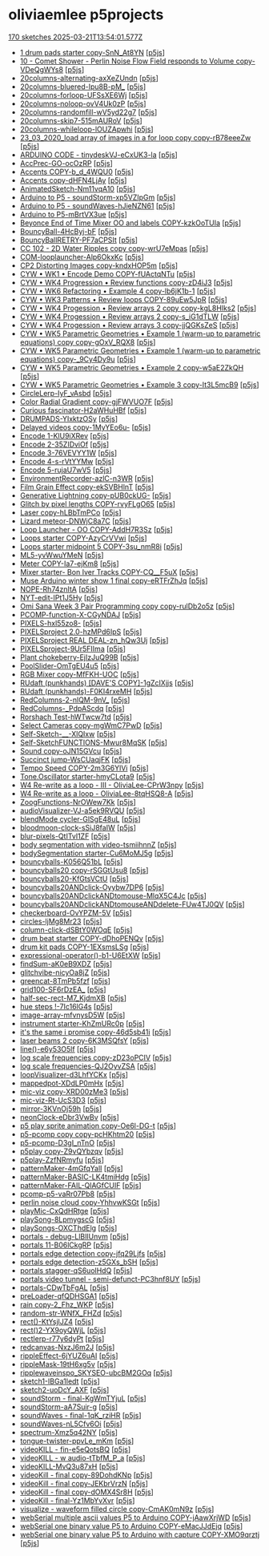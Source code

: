# oliviaemlee p5projects
[170 sketches 2025-03-21T13:54:01.577Z](./downloads/gen/sketches_recent.md)

- [1 drum pads starter copy-SnN\_At8YN](./p5projects/1%20drum%20pads%20starter%20copy-SnN_At8YN) [[p5js](https://editor.p5js.org/oliviaemlee/sketches/SnN_At8YN)]
- [10 - Comet Shower - Perlin Noise Flow Field responds to Volume copy-VDeQgWYs8](./p5projects/10%20-%20Comet%20Shower%20-%20Perlin%20Noise%20Flow%20Field%20responds%20to%20Volume%20copy-VDeQgWYs8) [[p5js](https://editor.p5js.org/oliviaemlee/sketches/VDeQgWYs8)]
- [20columns-alternating-axXeZUndn](./p5projects/20columns-alternating-axXeZUndn) [[p5js](https://editor.p5js.org/oliviaemlee/sketches/axXeZUndn)]
- [20columns-bluered-Ipu8B-pM\_](./p5projects/20columns-bluered-Ipu8B-pM_) [[p5js](https://editor.p5js.org/oliviaemlee/sketches/Ipu8B-pM_)]
- [20columns-forloop-UFSsXE6Wj](./p5projects/20columns-forloop-UFSsXE6Wj) [[p5js](https://editor.p5js.org/oliviaemlee/sketches/UFSsXE6Wj)]
- [20columns-noloop-ovV4Uk0zP](./p5projects/20columns-noloop-ovV4Uk0zP) [[p5js](https://editor.p5js.org/oliviaemlee/sketches/ovV4Uk0zP)]
- [20columns-randomfill-wV5yd22g7](./p5projects/20columns-randomfill-wV5yd22g7) [[p5js](https://editor.p5js.org/oliviaemlee/sketches/wV5yd22g7)]
- [20columns-skip7-515mAURoV](./p5projects/20columns-skip7-515mAURoV) [[p5js](https://editor.p5js.org/oliviaemlee/sketches/515mAURoV)]
- [20columns-whileloop-lOUZApwhi](./p5projects/20columns-whileloop-lOUZApwhi) [[p5js](https://editor.p5js.org/oliviaemlee/sketches/lOUZApwhi)]
- [23\_03\_2020\_load array of images in a for loop copy copy-rB78eeeZw](./p5projects/23_03_2020_load%20array%20of%20images%20in%20a%20for%20loop%20copy%20copy-rB78eeeZw) [[p5js](https://editor.p5js.org/oliviaemlee/sketches/rB78eeeZw)]
- [ARDUINO CODE - tinydeskVJ-eCxUK3-la](./p5projects/ARDUINO%20CODE%20-%20tinydeskVJ-eCxUK3-la) [[p5js](https://editor.p5js.org/oliviaemlee/sketches/eCxUK3-la)]
- [AccPrec-GO-ocOzRP](./p5projects/AccPrec-GO-ocOzRP) [[p5js](https://editor.p5js.org/oliviaemlee/sketches/GO-ocOzRP)]
- [Accents COPY-b\_d\_4WQU0](./p5projects/Accents%20COPY-b_d_4WQU0) [[p5js](https://editor.p5js.org/oliviaemlee/sketches/b_d_4WQU0)]
- [Accents copy-dHFN4LjAy](./p5projects/Accents%20copy-dHFN4LjAy) [[p5js](https://editor.p5js.org/oliviaemlee/sketches/dHFN4LjAy)]
- [AnimatedSketch-Nm11vqA10](./p5projects/AnimatedSketch-Nm11vqA10) [[p5js](https://editor.p5js.org/oliviaemlee/sketches/Nm11vqA10)]
- [Arduino to P5 - soundStorm-xp5VZIpGm](./p5projects/Arduino%20to%20P5%20-%20soundStorm-xp5VZIpGm) [[p5js](https://editor.p5js.org/oliviaemlee/sketches/xp5VZIpGm)]
- [Arduino to P5 - soundWaves-hJieNZN61](./p5projects/Arduino%20to%20P5%20-%20soundWaves-hJieNZN61) [[p5js](https://editor.p5js.org/oliviaemlee/sketches/hJieNZN61)]
- [Arduino to P5-mBrtVX3ue](./p5projects/Arduino%20to%20P5-mBrtVX3ue) [[p5js](https://editor.p5js.org/oliviaemlee/sketches/mBrtVX3ue)]
- [Beyonce End of Time Mixer OO and labels COPY-kzkOoTUIa](./p5projects/Beyonce%20End%20of%20Time%20Mixer%20OO%20and%20labels%20COPY-kzkOoTUIa) [[p5js](https://editor.p5js.org/oliviaemlee/sketches/kzkOoTUIa)]
- [BouncyBall-4HcByj-bF](./p5projects/BouncyBall-4HcByj-bF) [[p5js](https://editor.p5js.org/oliviaemlee/sketches/4HcByj-bF)]
- [BouncyBallRETRY-PF7aCPSIt](./p5projects/BouncyBallRETRY-PF7aCPSIt) [[p5js](https://editor.p5js.org/oliviaemlee/sketches/PF7aCPSIt)]
- [CC 102 - 2D Water Ripples copy copy-wrU7eMpas](./p5projects/CC%20102%20-%202D%20Water%20Ripples%20copy%20copy-wrU7eMpas) [[p5js](https://editor.p5js.org/oliviaemlee/sketches/wrU7eMpas)]
- [COM-looplauncher-Alp6OkxKc](./p5projects/COM-looplauncher-Alp6OkxKc) [[p5js](https://editor.p5js.org/oliviaemlee/sketches/Alp6OkxKc)]
- [CP2 Distorting Images copy-kndxHOP5m](./p5projects/CP2%20Distorting%20Images%20copy-kndxHOP5m) [[p5js](https://editor.p5js.org/oliviaemlee/sketches/kndxHOP5m)]
- [CYW • WK1 • Encode Demo COPY-fUActqNTu](./p5projects/CYW%20%E2%80%A2%20WK1%20%E2%80%A2%20Encode%20Demo%20COPY-fUActqNTu) [[p5js](https://editor.p5js.org/oliviaemlee/sketches/fUActqNTu)]
- [CYW • WK4 Progression • Review functions copy-zD4iJ3](./p5projects/CYW%20%E2%80%A2%20WK4%20Progression%20%E2%80%A2%C2%A0Review%20functions%20copy-zD4iJ3) [[p5js](https://editor.p5js.org/oliviaemlee/sketches/py-zD4iJ3)]
- [CYW • WK6 Refactoring • Example 4 copy-lb6jK1b-1](./p5projects/CYW%20%E2%80%A2%20WK6%20Refactoring%20%E2%80%A2%C2%A0Example%204%20copy-lb6jK1b-1) [[p5js](https://editor.p5js.org/oliviaemlee/sketches/lb6jK1b-1)]
- [CYW • WK3 Patterns • Review loops COPY-89uEw5JpR](./p5projects/CYW%20%E2%80%A2%C2%A0WK3%20Patterns%20%E2%80%A2%20Review%20loops%20COPY-89uEw5JpR) [[p5js](https://editor.p5js.org/oliviaemlee/sketches/89uEw5JpR)]
- [CYW • WK4 Progession • Review arrays 2 copy copy-kgL8HIks2](./p5projects/CYW%20%E2%80%A2%C2%A0WK4%20Progession%20%E2%80%A2%20Review%20arrays%202%20copy%20copy-kgL8HIks2) [[p5js](https://editor.p5js.org/oliviaemlee/sketches/kgL8HIks2)]
- [CYW • WK4 Progession • Review arrays 2 copy-s\_iG1dTLW](./p5projects/CYW%20%E2%80%A2%C2%A0WK4%20Progession%20%E2%80%A2%20Review%20arrays%202%20copy-s_iG1dTLW) [[p5js](https://editor.p5js.org/oliviaemlee/sketches/s_iG1dTLW)]
- [CYW • WK4 Progession • Review arrays 3 copy-jjQGKsZeS](./p5projects/CYW%20%E2%80%A2%C2%A0WK4%20Progession%20%E2%80%A2%20Review%20arrays%203%20copy-jjQGKsZeS) [[p5js](https://editor.p5js.org/oliviaemlee/sketches/jjQGKsZeS)]
- [CYW • WK5 Parametric Geometries • Example 1 (warm-up to parametric equations) copy copy-gOxV\_RQX8](./p5projects/CYW%20%E2%80%A2%C2%A0WK5%20Parametric%20Geometries%20%E2%80%A2%20Example%201%20(warm-up%20to%20parametric%20equations)%20copy%20copy-gOxV_RQX8) [[p5js](https://editor.p5js.org/oliviaemlee/sketches/gOxV_RQX8)]
- [CYW • WK5 Parametric Geometries • Example 1 (warm-up to parametric equations) copy-\_9Cy4Dy9u](./p5projects/CYW%20%E2%80%A2%C2%A0WK5%20Parametric%20Geometries%20%E2%80%A2%20Example%201%20(warm-up%20to%20parametric%20equations)%20copy-_9Cy4Dy9u) [[p5js](https://editor.p5js.org/oliviaemlee/sketches/_9Cy4Dy9u)]
- [CYW • WK5 Parametric Geometries • Example 2 copy-w5aE2ZkQH](./p5projects/CYW%20%E2%80%A2%C2%A0WK5%20Parametric%20Geometries%20%E2%80%A2%20Example%202%20copy-w5aE2ZkQH) [[p5js](https://editor.p5js.org/oliviaemlee/sketches/w5aE2ZkQH)]
- [CYW • WK5 Parametric Geometries • Example 3 copy-It3L5mcB9](./p5projects/CYW%20%E2%80%A2%C2%A0WK5%20Parametric%20Geometries%20%E2%80%A2%20Example%203%20copy-It3L5mcB9) [[p5js](https://editor.p5js.org/oliviaemlee/sketches/It3L5mcB9)]
- [CircleLerp-IyF\_vAsbd](./p5projects/CircleLerp-IyF_vAsbd) [[p5js](https://editor.p5js.org/oliviaemlee/sketches/IyF_vAsbd)]
- [Color Radial Gradient copy-gjFWVUO7F](./p5projects/Color%20Radial%20Gradient%20copy-gjFWVUO7F) [[p5js](https://editor.p5js.org/oliviaemlee/sketches/gjFWVUO7F)]
- [Curious fascinator-H2aWHuHBf](./p5projects/Curious%20fascinator-H2aWHuHBf) [[p5js](https://editor.p5js.org/oliviaemlee/sketches/H2aWHuHBf)]
- [DRUMPADS-YIxktzOSy](./p5projects/DRUMPADS-YIxktzOSy) [[p5js](https://editor.p5js.org/oliviaemlee/sketches/YIxktzOSy)]
- [Delayed videos copy-1MyYEo6u-](./p5projects/Delayed%20videos%20copy-1MyYEo6u-) [[p5js](https://editor.p5js.org/oliviaemlee/sketches/1MyYEo6u-)]
- [Encode 1-KlU9iXRev](./p5projects/Encode%201-KlU9iXRev) [[p5js](https://editor.p5js.org/oliviaemlee/sketches/KlU9iXRev)]
- [Encode 2-35ZIDviOf](./p5projects/Encode%202-35ZIDviOf) [[p5js](https://editor.p5js.org/oliviaemlee/sketches/35ZIDviOf)]
- [Encode 3-76VEVYY1W](./p5projects/Encode%203-76VEVYY1W) [[p5js](https://editor.p5js.org/oliviaemlee/sketches/76VEVYY1W)]
- [Encode 4-s-rVtYYMw](./p5projects/Encode%204-s-rVtYYMw) [[p5js](https://editor.p5js.org/oliviaemlee/sketches/s-rVtYYMw)]
- [Encode 5-rujaU7wV5](./p5projects/Encode%205-rujaU7wV5) [[p5js](https://editor.p5js.org/oliviaemlee/sketches/rujaU7wV5)]
- [EnvironmentRecorder-azlC-n3WR](./p5projects/EnvironmentRecorder-azlC-n3WR) [[p5js](https://editor.p5js.org/oliviaemlee/sketches/azlC-n3WR)]
- [Film Grain Effect copy-ekSVBHlnT](./p5projects/Film%20Grain%20Effect%20copy-ekSVBHlnT) [[p5js](https://editor.p5js.org/oliviaemlee/sketches/ekSVBHlnT)]
- [Generative Lightning copy-pUB0ckUG-](./p5projects/Generative%20Lightning%20copy-pUB0ckUG-) [[p5js](https://editor.p5js.org/oliviaemlee/sketches/pUB0ckUG-)]
- [Glitch by pixel lengths COPY-rvyFLgO65](./p5projects/Glitch%20by%20pixel%20lengths%20COPY-rvyFLgO65) [[p5js](https://editor.p5js.org/oliviaemlee/sketches/rvyFLgO65)]
- [Laser copy-hLBbTmPCo](./p5projects/Laser%20copy-hLBbTmPCo) [[p5js](https://editor.p5js.org/oliviaemlee/sketches/hLBbTmPCo)]
- [Lizard meteor-DNWjC8a7C](./p5projects/Lizard%20meteor-DNWjC8a7C) [[p5js](https://editor.p5js.org/oliviaemlee/sketches/DNWjC8a7C)]
- [Loop Launcher - OO COPY-AddH7R3Sz](./p5projects/Loop%20Launcher%20-%20OO%20COPY-AddH7R3Sz) [[p5js](https://editor.p5js.org/oliviaemlee/sketches/AddH7R3Sz)]
- [Loops starter COPY-AzyCrVVwi](./p5projects/Loops%20starter%20COPY-AzyCrVVwi) [[p5js](https://editor.p5js.org/oliviaemlee/sketches/AzyCrVVwi)]
- [Loops starter midpoint 5 COPY-3su\_nmR8i](./p5projects/Loops%20starter%20midpoint%205%20COPY-3su_nmR8i) [[p5js](https://editor.p5js.org/oliviaemlee/sketches/3su_nmR8i)]
- [ML5-yvWwuYMeN](./p5projects/ML5-yvWwuYMeN) [[p5js](https://editor.p5js.org/oliviaemlee/sketches/yvWwuYMeN)]
- [Meter COPY-Ia7-ejKm8](./p5projects/Meter%20COPY-Ia7-ejKm8) [[p5js](https://editor.p5js.org/oliviaemlee/sketches/Ia7-ejKm8)]
- [Mixer starter- Bon Iver Tracks COPY-CQ\_\_F5uX](./p5projects/Mixer%20starter-%20Bon%20Iver%20Tracks%20COPY-CQ__F5uX) [[p5js](https://editor.p5js.org/oliviaemlee/sketches/-CQ__F5uX)]
- [Muse Arduino winter show 1 final copy-eRTFrZhJq](./p5projects/Muse%20Arduino%20winter%20show%201%20final%20copy-eRTFrZhJq) [[p5js](https://editor.p5js.org/oliviaemlee/sketches/eRTFrZhJq)]
- [NOPE-Rh74znItA](./p5projects/NOPE-Rh74znItA) [[p5js](https://editor.p5js.org/oliviaemlee/sketches/Rh74znItA)]
- [NYT-edit-IPt1J5Hy](./p5projects/NYT-edit-IPt1J5Hy) [[p5js](https://editor.p5js.org/oliviaemlee/sketches/-IPt1J5Hy)]
- [Omi Sana Week 3 Pair Programming copy copy-rulDb2o5z](./p5projects/Omi%20Sana%20Week%203%20Pair%20Programming%20copy%20copy-rulDb2o5z) [[p5js](https://editor.p5js.org/oliviaemlee/sketches/rulDb2o5z)]
- [PCOMP-function-X-CGyNDAJ](./p5projects/PCOMP-function-X-CGyNDAJ) [[p5js](https://editor.p5js.org/oliviaemlee/sketches/X-CGyNDAJ)]
- [PIXELS-hxl55zo8-](./p5projects/PIXELS-hxl55zo8-) [[p5js](https://editor.p5js.org/oliviaemlee/sketches/hxl55zo8-)]
- [PIXELSproject 2.0-hzMPd6IpS](./p5projects/PIXELSproject%202.0-hzMPd6IpS) [[p5js](https://editor.p5js.org/oliviaemlee/sketches/hzMPd6IpS)]
- [PIXELSproject REAL DEAL-zn\_hQw3Uj](./p5projects/PIXELSproject%20REAL%20DEAL-zn_hQw3Uj) [[p5js](https://editor.p5js.org/oliviaemlee/sketches/zn_hQw3Uj)]
- [PIXELSproject-9Ur5FIIma](./p5projects/PIXELSproject-9Ur5FIIma) [[p5js](https://editor.p5js.org/oliviaemlee/sketches/9Ur5FIIma)]
- [Plant chokeberry-EjIzJuQ99B](./p5projects/Plant%20chokeberry-EjIzJuQ99B) [[p5js](https://editor.p5js.org/oliviaemlee/sketches/jIzJuQ99B)]
- [PoolSlider-OmTgEU4u5](./p5projects/PoolSlider-OmTgEU4u5) [[p5js](https://editor.p5js.org/oliviaemlee/sketches/OmTgEU4u5)]
- [RGB Mixer copy-MfFKH-UOC](./p5projects/RGB%20Mixer%20copy-MfFKH-UOC) [[p5js](https://editor.p5js.org/oliviaemlee/sketches/MfFKH-UOC)]
- [RUdaft (punkhands) \[DAVE'S COPY\]-1gZcIXjjs](./p5projects/RUdaft%20(punkhands)%20%5BDAVE'S%20COPY%5D-1gZcIXjjs) [[p5js](https://editor.p5js.org/oliviaemlee/sketches/1gZcIXjjs)]
- [RUdaft (punkhands)-F0KI4rxeMH](./p5projects/RUdaft%20(punkhands)-F0KI4rxeMH) [[p5js](https://editor.p5js.org/oliviaemlee/sketches/0KI4rxeMH)]
- [RedColumns-2-nlQM-9nV\_](./p5projects/RedColumns-2-nlQM-9nV_) [[p5js](https://editor.p5js.org/oliviaemlee/sketches/nlQM-9nV_)]
- [RedColumns-\_PdpAScdq](./p5projects/RedColumns-_PdpAScdq) [[p5js](https://editor.p5js.org/oliviaemlee/sketches/_PdpAScdq)]
- [Rorshach Test-hWTwcw7td](./p5projects/Rorshach%20Test-hWTwcw7td) [[p5js](https://editor.p5js.org/oliviaemlee/sketches/hWTwcw7td)]
- [Select Cameras copy-mgWmC7PwD](./p5projects/Select%20Cameras%20copy-mgWmC7PwD) [[p5js](https://editor.p5js.org/oliviaemlee/sketches/mgWmC7PwD)]
- [Self-Sketch-\_\_-XlQIxw](./p5projects/Self-Sketch-__-XlQIxw) [[p5js](https://editor.p5js.org/oliviaemlee/sketches/__-XlQIxw)]
- [Self-SketchFUNCTIONS-Mwur8MqSK](./p5projects/Self-SketchFUNCTIONS-Mwur8MqSK) [[p5js](https://editor.p5js.org/oliviaemlee/sketches/Mwur8MqSK)]
- [Sound copy-oJN15GVcu](./p5projects/Sound%20copy-oJN15GVcu) [[p5js](https://editor.p5js.org/oliviaemlee/sketches/oJN15GVcu)]
- [Succinct jump-WsCUaqjFK](./p5projects/Succinct%20jump-WsCUaqjFK) [[p5js](https://editor.p5js.org/oliviaemlee/sketches/WsCUaqjFK)]
- [Tempo Speed COPY-2m3G6YlVi](./p5projects/Tempo%20Speed%20COPY-2m3G6YlVi) [[p5js](https://editor.p5js.org/oliviaemlee/sketches/2m3G6YlVi)]
- [Tone.Oscillator starter-hmyCLota9](./p5projects/Tone.Oscillator%20starter-hmyCLota9) [[p5js](https://editor.p5js.org/oliviaemlee/sketches/hmyCLota9)]
- [W4 Re-write as a loop - III - OliviaLee-CPrW3npy](./p5projects/W4%20Re-write%20as%20a%20loop%20-%20III%20-%20OliviaLee-CPrW3npy) [[p5js](https://editor.p5js.org/oliviaemlee/sketches/-CPrW3npy)]
- [W4 Re-write as a loop - OliviaLee-8tqHSQ8-A](./p5projects/W4%20Re-write%20as%20a%20loop%20-%20OliviaLee-8tqHSQ8-A) [[p5js](https://editor.p5js.org/oliviaemlee/sketches/8tqHSQ8-A)]
- [ZoogFunctions-NrOWew7Kk](./p5projects/ZoogFunctions-NrOWew7Kk) [[p5js](https://editor.p5js.org/oliviaemlee/sketches/NrOWew7Kk)]
- [audioVisualizer-VJ-a5ek9RVQU](./p5projects/audioVisualizer-VJ-a5ek9RVQU) [[p5js](https://editor.p5js.org/oliviaemlee/sketches/a5ek9RVQU)]
- [blendMode cycler-GlSgE48uL](./p5projects/blendMode%20cycler-GlSgE48uL) [[p5js](https://editor.p5js.org/oliviaemlee/sketches/GlSgE48uL)]
- [bloodmoon-clock-sSiJ8faIW](./p5projects/bloodmoon-clock-sSiJ8faIW) [[p5js](https://editor.p5js.org/oliviaemlee/sketches/sSiJ8faIW)]
- [blur-pixels-QtITvl1ZF](./p5projects/blur-pixels-QtITvl1ZF) [[p5js](https://editor.p5js.org/oliviaemlee/sketches/QtITvl1ZF)]
- [body segmentation with video-tsmiihnnZ](./p5projects/body%20segmentation%20with%20video-tsmiihnnZ) [[p5js](https://editor.p5js.org/oliviaemlee/sketches/tsmiihnnZ)]
- [bodySegmentation starter-Cu6MoMJ5g](./p5projects/bodySegmentation%20starter-Cu6MoMJ5g) [[p5js](https://editor.p5js.org/oliviaemlee/sketches/Cu6MoMJ5g)]
- [bouncyballs-K056Q51bL](./p5projects/bouncyballs-K056Q51bL) [[p5js](https://editor.p5js.org/oliviaemlee/sketches/K056Q51bL)]
- [bouncyballs20 copy-rSGGtUsu8](./p5projects/bouncyballs20%20copy-rSGGtUsu8) [[p5js](https://editor.p5js.org/oliviaemlee/sketches/rSGGtUsu8)]
- [bouncyballs20-KfGtsVCtU](./p5projects/bouncyballs20-KfGtsVCtU) [[p5js](https://editor.p5js.org/oliviaemlee/sketches/KfGtsVCtU)]
- [bouncyballs20ANDclick-Oyybw7DP6](./p5projects/bouncyballs20ANDclick-Oyybw7DP6) [[p5js](https://editor.p5js.org/oliviaemlee/sketches/Oyybw7DP6)]
- [bouncyballs20ANDclickANDtomouse-MlqX5C4Jc](./p5projects/bouncyballs20ANDclickANDtomouse-MlqX5C4Jc) [[p5js](https://editor.p5js.org/oliviaemlee/sketches/MlqX5C4Jc)]
- [bouncyballs20ANDclickANDtomouseANDdelete-FUw4TJ0QV](./p5projects/bouncyballs20ANDclickANDtomouseANDdelete-FUw4TJ0QV) [[p5js](https://editor.p5js.org/oliviaemlee/sketches/FUw4TJ0QV)]
- [checkerboard-OvYPZM-5V](./p5projects/checkerboard-OvYPZM-5V) [[p5js](https://editor.p5js.org/oliviaemlee/sketches/OvYPZM-5V)]
- [circles-ljMg8Mr23](./p5projects/circles-ljMg8Mr23) [[p5js](https://editor.p5js.org/oliviaemlee/sketches/ljMg8Mr23)]
- [column-click-dSBtY0WOqE](./p5projects/column-click-dSBtY0WOqE) [[p5js](https://editor.p5js.org/oliviaemlee/sketches/SBtY0WOqE)]
- [drum beat starter COPY-dDhoPENQv](./p5projects/drum%20beat%20starter%20COPY-dDhoPENQv) [[p5js](https://editor.p5js.org/oliviaemlee/sketches/dDhoPENQv)]
- [drum kit pads COPY-1EXsmsLSg](./p5projects/drum%20kit%20pads%20COPY-1EXsmsLSg) [[p5js](https://editor.p5js.org/oliviaemlee/sketches/1EXsmsLSg)]
- [expressional-operator()-b1-U6EtXW](./p5projects/expressional-operator()-b1-U6EtXW) [[p5js](https://editor.p5js.org/oliviaemlee/sketches/b1-U6EtXW)]
- [findSum-aK0eB9XDZ](./p5projects/findSum-aK0eB9XDZ) [[p5js](https://editor.p5js.org/oliviaemlee/sketches/aK0eB9XDZ)]
- [glitchvibe-nicyOa8jZ](./p5projects/glitchvibe-nicyOa8jZ) [[p5js](https://editor.p5js.org/oliviaemlee/sketches/nicyOa8jZ)]
- [greencat-8TmPb5fzf](./p5projects/greencat-8TmPb5fzf) [[p5js](https://editor.p5js.org/oliviaemlee/sketches/8TmPb5fzf)]
- [grid100-SF6rDzEA\_](./p5projects/grid100-SF6rDzEA_) [[p5js](https://editor.p5js.org/oliviaemlee/sketches/SF6rDzEA_)]
- [half-sec-rect-M7\_KjdmXB](./p5projects/half-sec-rect-M7_KjdmXB) [[p5js](https://editor.p5js.org/oliviaemlee/sketches/M7_KjdmXB)]
- [hue steps \!-7Ic16lG4s](./p5projects/hue%20steps%20!-7Ic16lG4s) [[p5js](https://editor.p5js.org/oliviaemlee/sketches/7Ic16lG4s)]
- [image-array-mfvnysD5W](./p5projects/image-array-mfvnysD5W) [[p5js](https://editor.p5js.org/oliviaemlee/sketches/mfvnysD5W)]
- [instrument starter-KhZmURc0p](./p5projects/instrument%20starter-KhZmURc0p) [[p5js](https://editor.p5js.org/oliviaemlee/sketches/KhZmURc0p)]
- [it's the same i promise copy-46d5sb41i](./p5projects/it's%20the%20same%20i%20promise%20copy-46d5sb41i) [[p5js](https://editor.p5js.org/oliviaemlee/sketches/46d5sb41i)]
- [laser beams 2 copy-6K3MSQfsY](./p5projects/laser%20beams%202%20copy-6K3MSQfsY) [[p5js](https://editor.p5js.org/oliviaemlee/sketches/6K3MSQfsY)]
- [line()-e6y53O5lf](./p5projects/line()-e6y53O5lf) [[p5js](https://editor.p5js.org/oliviaemlee/sketches/e6y53O5lf)]
- [log scale frequencies copy-zD23oPCIV](./p5projects/log%20scale%20frequencies%20copy-zD23oPCIV) [[p5js](https://editor.p5js.org/oliviaemlee/sketches/zD23oPCIV)]
- [log scale frequencies-QJ2OyvZSA](./p5projects/log%20scale%20frequencies-QJ2OyvZSA) [[p5js](https://editor.p5js.org/oliviaemlee/sketches/QJ2OyvZSA)]
- [loopVisualizer-d3LhfYCKx](./p5projects/loopVisualizer-d3LhfYCKx) [[p5js](https://editor.p5js.org/oliviaemlee/sketches/d3LhfYCKx)]
- [mappedpot-XDdLP0mHx](./p5projects/mappedpot-XDdLP0mHx) [[p5js](https://editor.p5js.org/oliviaemlee/sketches/XDdLP0mHx)]
- [mic-viz copy-XRD00zMe3](./p5projects/mic-viz%20copy-XRD00zMe3) [[p5js](https://editor.p5js.org/oliviaemlee/sketches/XRD00zMe3)]
- [mic-viz-Rt-UcS3D3](./p5projects/mic-viz-Rt-UcS3D3) [[p5js](https://editor.p5js.org/oliviaemlee/sketches/Rt-UcS3D3)]
- [mirror-3KVnOj59h](./p5projects/mirror-3KVnOj59h) [[p5js](https://editor.p5js.org/oliviaemlee/sketches/3KVnOj59h)]
- [neonClock-eDbr3VwBv](./p5projects/neonClock-eDbr3VwBv) [[p5js](https://editor.p5js.org/oliviaemlee/sketches/eDbr3VwBv)]
- [p5 play sprite animation copy-Oe6l-DG-t](./p5projects/p5%20play%20sprite%20animation%20copy-Oe6l-DG-t) [[p5js](https://editor.p5js.org/oliviaemlee/sketches/Oe6l-DG-t)]
- [p5-pcomp copy copy-pcHKhtm20](./p5projects/p5-pcomp%20copy%20copy-pcHKhtm20) [[p5js](https://editor.p5js.org/oliviaemlee/sketches/pcHKhtm20)]
- [p5-pcomp-D3gI\_nTnO](./p5projects/p5-pcomp-D3gI_nTnO) [[p5js](https://editor.p5js.org/oliviaemlee/sketches/D3gI_nTnO)]
- [p5play copy-Z9vQYbzqv](./p5projects/p5play%20copy-Z9vQYbzqv) [[p5js](https://editor.p5js.org/oliviaemlee/sketches/Z9vQYbzqv)]
- [p5play-ZzfNRmyfu](./p5projects/p5play-ZzfNRmyfu) [[p5js](https://editor.p5js.org/oliviaemlee/sketches/ZzfNRmyfu)]
- [patternMaker-4mGfqYalI](./p5projects/patternMaker-4mGfqYalI) [[p5js](https://editor.p5js.org/oliviaemlee/sketches/4mGfqYalI)]
- [patternMaker-BASIC-LK4tmiHdg](./p5projects/patternMaker-BASIC-LK4tmiHdg) [[p5js](https://editor.p5js.org/oliviaemlee/sketches/LK4tmiHdg)]
- [patternMaker-FAIL-QlAGfCUIF](./p5projects/patternMaker-FAIL-QlAGfCUIF) [[p5js](https://editor.p5js.org/oliviaemlee/sketches/QlAGfCUIF)]
- [pcomp-p5-vaRr07Pb8](./p5projects/pcomp-p5-vaRr07Pb8) [[p5js](https://editor.p5js.org/oliviaemlee/sketches/vaRr07Pb8)]
- [perlin noise cloud copy-YhhvwKSGt](./p5projects/perlin%20noise%20cloud%20copy-YhhvwKSGt) [[p5js](https://editor.p5js.org/oliviaemlee/sketches/YhhvwKSGt)]
- [playMic-CxQdHRtge](./p5projects/playMic-CxQdHRtge) [[p5js](https://editor.p5js.org/oliviaemlee/sketches/CxQdHRtge)]
- [playSong-8LpmygscG](./p5projects/playSong-8LpmygscG) [[p5js](https://editor.p5js.org/oliviaemlee/sketches/8LpmygscG)]
- [playSongs-OXCThdElg](./p5projects/playSongs-OXCThdElg) [[p5js](https://editor.p5js.org/oliviaemlee/sketches/OXCThdElg)]
- [portals - debug-LlBlIUnvm](./p5projects/portals%20-%20debug-LlBlIUnvm) [[p5js](https://editor.p5js.org/oliviaemlee/sketches/LlBlIUnvm)]
- [portals 11-B06lCkgRP](./p5projects/portals%2011-B06lCkgRP) [[p5js](https://editor.p5js.org/oliviaemlee/sketches/B06lCkgRP)]
- [portals edge detection copy-jfq29Ljfs](./p5projects/portals%20edge%20detection%20copy-jfq29Ljfs) [[p5js](https://editor.p5js.org/oliviaemlee/sketches/jfq29Ljfs)]
- [portals edge detection-z5GXs\_bSH](./p5projects/portals%20edge%20detection-z5GXs_bSH) [[p5js](https://editor.p5js.org/oliviaemlee/sketches/z5GXs_bSH)]
- [portals stagger-qS6uolHdQ](./p5projects/portals%20stagger-qS6uolHdQ) [[p5js](https://editor.p5js.org/oliviaemlee/sketches/qS6uolHdQ)]
- [portals video tunnel - semi-defunct-PC3hnf8UY](./p5projects/portals%20video%20tunnel%20-%20semi-defunct-PC3hnf8UY) [[p5js](https://editor.p5js.org/oliviaemlee/sketches/PC3hnf8UY)]
- [portals-CDwTbFgAL](./p5projects/portals-CDwTbFgAL) [[p5js](https://editor.p5js.org/oliviaemlee/sketches/CDwTbFgAL)]
- [preLoader-qfQDHSGA1](./p5projects/preLoader-qfQDHSGA1) [[p5js](https://editor.p5js.org/oliviaemlee/sketches/qfQDHSGA1)]
- [rain copy-2\_Fhz\_WKP](./p5projects/rain%20copy-2_Fhz_WKP) [[p5js](https://editor.p5js.org/oliviaemlee/sketches/2_Fhz_WKP)]
- [random-str-WNfX\_FHZd](./p5projects/random-str-WNfX_FHZd) [[p5js](https://editor.p5js.org/oliviaemlee/sketches/WNfX_FHZd)]
- [rect()-KtYsjlJZ4](./p5projects/rect()-KtYsjlJZ4) [[p5js](https://editor.p5js.org/oliviaemlee/sketches/KtYsjlJZ4)]
- [rect()2-YX9oyQWjL](./p5projects/rect()2-YX9oyQWjL) [[p5js](https://editor.p5js.org/oliviaemlee/sketches/YX9oyQWjL)]
- [rectlerp-r77y6dyPt](./p5projects/rectlerp-r77y6dyPt) [[p5js](https://editor.p5js.org/oliviaemlee/sketches/r77y6dyPt)]
- [redcanvas-NxzJ6m2J](./p5projects/redcanvas-NxzJ6m2J) [[p5js](https://editor.p5js.org/oliviaemlee/sketches/-NxzJ6m2J)]
- [rippleEffect-6jYUZ6uAI](./p5projects/rippleEffect-6jYUZ6uAI) [[p5js](https://editor.p5js.org/oliviaemlee/sketches/6jYUZ6uAI)]
- [rippleMask-19tH6xg5v](./p5projects/rippleMask-19tH6xg5v) [[p5js](https://editor.p5js.org/oliviaemlee/sketches/19tH6xg5v)]
- [ripplewaveinspo\_SKYSEO-ubcBM2GOq](./p5projects/ripplewaveinspo_SKYSEO-ubcBM2GOq) [[p5js](https://editor.p5js.org/oliviaemlee/sketches/ubcBM2GOq)]
- [sketch1-IBGa1Iedt](./p5projects/sketch1-IBGa1Iedt) [[p5js](https://editor.p5js.org/oliviaemlee/sketches/IBGa1Iedt)]
- [sketch2-uoDcY\_AXF](./p5projects/sketch2-uoDcY_AXF) [[p5js](https://editor.p5js.org/oliviaemlee/sketches/uoDcY_AXF)]
- [soundStorm - final-KgWmTYjuL](./p5projects/soundStorm%20-%20final-KgWmTYjuL) [[p5js](https://editor.p5js.org/oliviaemlee/sketches/KgWmTYjuL)]
- [soundStorm-aA7Suir-g](./p5projects/soundStorm-aA7Suir-g) [[p5js](https://editor.p5js.org/oliviaemlee/sketches/aA7Suir-g)]
- [soundWaves - final-1qK\_rziHR](./p5projects/soundWaves%20-%20final-1qK_rziHR) [[p5js](https://editor.p5js.org/oliviaemlee/sketches/1qK_rziHR)]
- [soundWaves-nL5Cfv6Oi](./p5projects/soundWaves-nL5Cfv6Oi) [[p5js](https://editor.p5js.org/oliviaemlee/sketches/nL5Cfv6Oi)]
- [spectrum-Xmz5q42NY](./p5projects/spectrum-Xmz5q42NY) [[p5js](https://editor.p5js.org/oliviaemlee/sketches/Xmz5q42NY)]
- [tongue-twister-ppvLe\_mKm](./p5projects/tongue-twister-ppvLe_mKm) [[p5js](https://editor.p5js.org/oliviaemlee/sketches/ppvLe_mKm)]
- [videoKILL - fin-e5eQotsBQ](./p5projects/videoKILL%20-%20fin-e5eQotsBQ) [[p5js](https://editor.p5js.org/oliviaemlee/sketches/e5eQotsBQ)]
- [videoKILL - w audio-tTbfM\_P\_a](./p5projects/videoKILL%20-%20w%20audio-tTbfM_P_a) [[p5js](https://editor.p5js.org/oliviaemlee/sketches/tTbfM_P_a)]
- [videoKILL-MvQ3u87xH](./p5projects/videoKILL-MvQ3u87xH) [[p5js](https://editor.p5js.org/oliviaemlee/sketches/MvQ3u87xH)]
- [videoKill - final copy-89DohdKNp](./p5projects/videoKill%20-%20final%20copy-89DohdKNp) [[p5js](https://editor.p5js.org/oliviaemlee/sketches/89DohdKNp)]
- [videoKill - final copy-JEKbrVrzN](./p5projects/videoKill%20-%20final%20copy-JEKbrVrzN) [[p5js](https://editor.p5js.org/oliviaemlee/sketches/JEKbrVrzN)]
- [videoKill - final copy-dOMX4Sr8H](./p5projects/videoKill%20-%20final%20copy-dOMX4Sr8H) [[p5js](https://editor.p5js.org/oliviaemlee/sketches/dOMX4Sr8H)]
- [videoKill - final-Yz1MbYvXvr](./p5projects/videoKill%20-%20final-Yz1MbYvXvr) [[p5js](https://editor.p5js.org/oliviaemlee/sketches/z1MbYvXvr)]
- [visualize - waveform filled circle copy-CmAK0mN9z](./p5projects/visualize%20-%20waveform%20filled%20circle%20copy-CmAK0mN9z) [[p5js](https://editor.p5js.org/oliviaemlee/sketches/CmAK0mN9z)]
- [webSerial multiple ascii values P5 to Arduino COPY-jAawXrjWD](./p5projects/webSerial%20multiple%20ascii%20values%20P5%20to%20Arduino%20COPY-jAawXrjWD) [[p5js](https://editor.p5js.org/oliviaemlee/sketches/jAawXrjWD)]
- [webSerial one binary value P5 to Arduino COPY-eMacJJdEjq](./p5projects/webSerial%20one%20binary%20value%20P5%20to%20Arduino%20COPY-eMacJJdEjq) [[p5js](https://editor.p5js.org/oliviaemlee/sketches/MacJJdEjq)]
- [webSerial one binary value P5 to Arduino with capture COPY-XMO9qrztj](./p5projects/webSerial%20one%20binary%20value%20P5%20to%20Arduino%20with%20capture%20COPY-XMO9qrztj) [[p5js](https://editor.p5js.org/oliviaemlee/sketches/XMO9qrztj)]